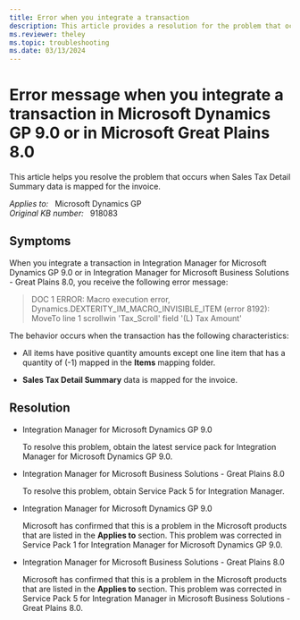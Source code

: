 ```yaml
---
title: Error when you integrate a transaction
description: This article provides a resolution for the problem that occurs when Sales Tax Detail Summary data is mapped for the invoice.
ms.reviewer: theley
ms.topic: troubleshooting
ms.date: 03/13/2024
---
```

# Error message when you integrate a transaction in Microsoft Dynamics GP 9.0 or in Microsoft Great Plains 8.0

This article helps you resolve the problem that occurs when Sales Tax Detail Summary data is mapped for the invoice.

_Applies to:_ &nbsp; Microsoft Dynamics GP  
_Original KB number:_ &nbsp; 918083

## Symptoms

When you integrate a transaction in Integration Manager for Microsoft Dynamics GP 9.0 or in Integration Manager for Microsoft Business Solutions - Great Plains 8.0, you receive the following error message:

> DOC 1 ERROR: Macro execution error, Dynamics.DEXTERITY_IM_MACRO_INVISIBLE_ITEM (error 8192): MoveTo line 1 scrollwin 'Tax_Scroll' field '(L) Tax Amount'

The behavior occurs when the transaction has the following characteristics:

- All items have positive quantity amounts except one line item that has a quantity of (-1) mapped in the **Items** mapping folder.

- **Sales Tax Detail Summary** data is mapped for the invoice.

## Resolution

- Integration Manager for Microsoft Dynamics GP 9.0

  To resolve this problem, obtain the latest service pack for Integration Manager for Microsoft Dynamics GP 9.0.

- Integration Manager for Microsoft Business Solutions - Great Plains 8.0

  To resolve this problem, obtain Service Pack 5 for Integration Manager.

- Integration Manager for Microsoft Dynamics GP 9.0

  Microsoft has confirmed that this is a problem in the Microsoft products that are listed in the **Applies to** section. This problem was corrected in Service Pack 1 for Integration Manager for Microsoft Dynamics GP 9.0.  

- Integration Manager for Microsoft Business Solutions - Great Plains 8.0

  Microsoft has confirmed that this is a problem in the Microsoft products that are listed in the **Applies to** section. This problem was corrected in Service Pack 5 for Integration Manager in Microsoft Business Solutions - Great Plains 8.0.
